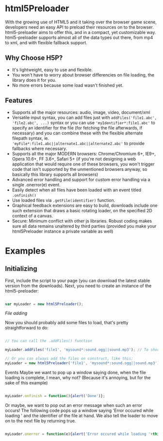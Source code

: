 html5Preloader
==============

With the growing use of HTML5 and it taking over the browser game scene, developers need an easy API to preload their resources on to the browser. html5-preloader aims to offer this, and in a compact, yet customizable way. html5-preloader supports almost all of the data types out there, from mp4 to xml, and with flexible fallback support.

Why Choose H5P?
---------------

* It's lightweight, easy to use and flexible.
* You won't have to worry about browser differencies on file loading, the library does it for you.
* No more errors because some load wasn't finished yet.

Features
--------

* Supports all the major resources: audio, image, video, document/xml
* Versatile input syntax, you can add files just with ``` addFiles('file1.abc', 'file2.abc', ...) ``` syntax or you can use ``` 'myIdentifier*:file1.abc' ``` to specify an identifier for the file (for fetching the file afterwards, if necessary) and you can combine these with the flexible alternate filepath syntax, ie. ``` 'myFile*:file1.abc||alternate1.abc||alternate2.abc' ``` to provide fallbacks where necessary.
* Supports all the major MODERN browsers: Chrome/Chromium 6+, IE9+, Opera 10.6+, FF 3.6+, Safari 5+ (if you're not designing a web application that would require one of these browsers, you won't trigger code that isn't supported by the unmentioned browsers anyway, so basically this library supports all browsers)
* Advanced error handling and support for custom error handling via a single .onerror(e) event.
* Easily detect when all files have been loaded with an event titled ``` .onfinish() ```
* Use loaded files via ``` .getFile(identifier) ``` function.
* Graphical feedback extensions are easy to build, downloads include one such extension that draws a basic rotating loader, on the specified 2D context of a canvas.
* Secure: Minimum conflict with other js libraries. Robust coding makes sure all data remains unaltered by third parties (provided you make your html5Preloader instance a private variable as well)

Examples
========

Initializing
------------

First, include the script to your page (you can download the latest stable version from the downloads). Next, you need to create an instance of the html5-preloader:

```javascript

var myLoader = new html5Preloader();

```

 *File adding*

Now you should probably add some files to load, that's pretty straightforward to do:

```javascript

// You can call the .addFiles() function

myLoader.addFiles('file1', 'mysound*:sound.ogg||sound.mp3'); // To shorten load times, you should always offer the .mp3 as a last alternative.

// Or you can always add the files on construct, like this:
myLoader = new html5Preloader('file1', 'mysound*:sound.ogg||sound.mp3');

```

Events
Maybe we want to pop up a window saying done, when the file loading is complete, I mean, why not? (Because it's annoying, but for the sake of this example)

```javascript

myLoader.onfinish = function(){alert('Done')};

```

Or maybe, we want to pop out an error message when such an error occurs! The following code pops up a window saying 'Error occured while loading ' and the identifier of the file at hand. We also tell the loader to move on to the next file by returning true.

```javascript

myLoader.onerror = function(e){alert('Error occured while loading '+this.loadingFile); return true; };

```

